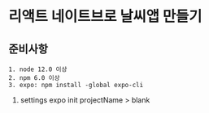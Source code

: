 # 리액트 네이트브로 날씨앱 만들기

## 준비사항
    1. node 12.0 이상
    2. npm 6.0 이상
    3. expo: npm install -global expo-cli

1. settings
    expo init projectName > blank 